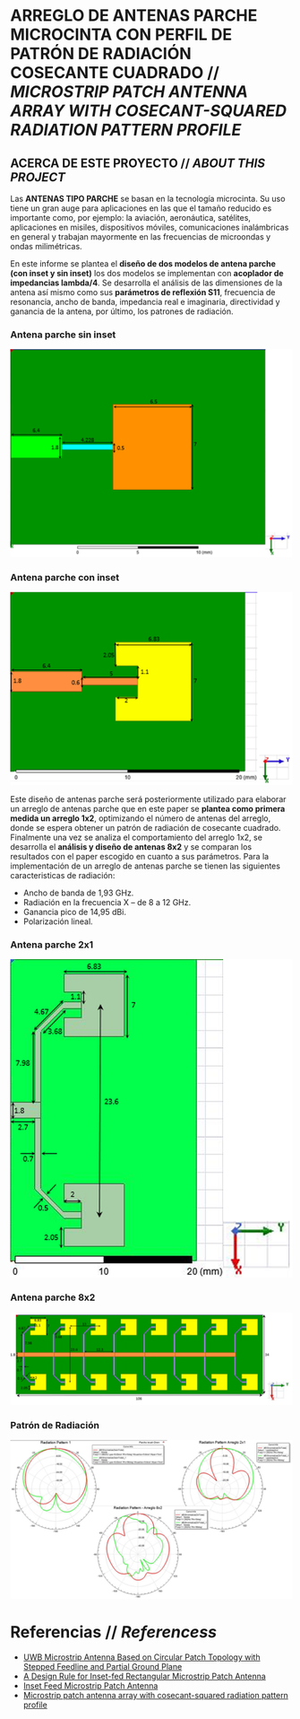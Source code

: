 # __ARREGLO DE ANTENAS PARCHE MICROCINTA CON PERFIL DE PATRÓN DE RADIACIÓN COSECANTE CUADRADO__ // _MICROSTRIP PATCH ANTENNA ARRAY WITH COSECANT-SQUARED RADIATION PATTERN PROFILE_
## ACERCA DE ESTE PROYECTO // _ABOUT THIS PROJECT_ 
Las __ANTENAS TIPO PARCHE__ se basan en la tecnología microcinta. Su uso tiene un gran auge para aplicaciones en las que el tamaño reducido es importante como, por ejemplo: la aviación, aeronáutica, satélites, aplicaciones en misiles, dispositivos móviles, comunicaciones inalámbricas en general y trabajan mayormente en las frecuencias de microondas y ondas milimétricas.  
 
En este informe se plantea el __diseño de dos modelos de antena parche (con inset y sin inset)__ los dos modelos se implementan con __acoplador de impedancias lambda/4__. Se desarrolla el análisis de las dimensiones de la antena así mismo como sus __parámetros de reflexión S11__, frecuencia de resonancia, ancho de banda, impedancia real e imaginaria, directividad y ganancia de la antena, por último, los patrones de radiación.  
### Antena parche sin inset  
![An_patch_noinset](Git_Images/An_patch_noinset.png)
### Antena parche con inset  
![An_patch_inset](Git_Images/An_patch_inset.png)

Este diseño de antenas parche será posteriormente utilizado para elaborar un arreglo de antenas parche que en este paper se __plantea como primera medida un arreglo 1x2__, optimizando el número de antenas del arreglo, donde se espera obtener un patrón de radiación de cosecante cuadrado. Finalmente una vez se analiza el comportamiento del arreglo 1x2, se desarrolla el __análisis y diseño de antenas 8x2__ y se comparan los resultados con el paper escogido en cuanto a sus parámetros. Para la implementación de un arreglo de antenas parche se tienen las siguientes caracteristicas de radiación:
* Ancho de banda de 1,93 GHz.
* Radiación en la frecuencia X – de 8 a 12 GHz.
* Ganancia pico de 14,95 dBi.
* Polarización lineal.

### Antena parche 2x1  
![An_patch_2x1](Git_Images/An_patch_2x1.png)
### Antena parche 8x2  
![An_patch_8x2](Git_Images/An_patch_8x2.png)
### Patrón de Radiación  
![Rad_Pat](Git_Images/Rad_Pat.png)
  
# Referencias // _Referencess_
* [UWB Microstrip Antenna Based on Circular Patch Topology with Stepped Feedline and Partial Ground Plane](https://ieeexplore.ieee.org/document/6237932)
* [A Design Rule for Inset-fed Rectangular Microstrip Patch Antenna](https://www.researchgate.net/publication/228897496_A_design_rule_for_inset-fed_rectangular_microstrip_patch_antenna) 
* [Inset Feed Microstrip Patch Antenna](https://ijcsmc.com/docs/papers/February2016/V5I2201662.pdf)
* [Microstrip patch antenna array with cosecant-squared radiation pattern profile](https://doi.org/10.1016/j.aeue.2019.05.003)
